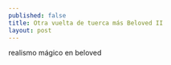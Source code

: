 ```yaml
---
published: false
title: Otra vuelta de tuerca más Beloved II
layout: post
---
```

realismo mágico en beloved